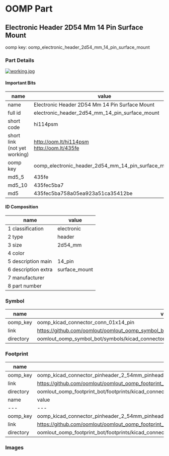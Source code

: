 # OOMP Part  
## Electronic Header 2D54 Mm 14 Pin Surface Mount  
  
oomp key: oomp_electronic_header_2d54_mm_14_pin_surface_mount  
  
### Part Details  
  
[![working.jpg](working_600.jpg)](working.jpg)  
  
#### Important Bits  
| name | value | 
| --- | --- | 
| name | Electronic Header 2D54 Mm 14 Pin Surface Mount | 
| full id | electronic_header_2d54_mm_14_pin_surface_mount | 
| short code | hi114psm | 
| short link<br>(not yet working) | http://oom.lt/hi114psm<br>http://oom.lt/435fe | 
| oomp key | oomp_electronic_header_2d54_mm_14_pin_surface_mount | 
| md5_5 | 435fe | 
| md5_10 | 435fec5ba7 | 
| md5 | 435fec5ba758a05ea923a51ca35412be | 
#### ID Composition  
| name | value | 
| --- | --- | 
| 1 classification | electronic | 
| 2 type | header | 
| 3 size | 2d54_mm | 
| 4 color |  | 
| 5 description main | 14_pin | 
| 6 description extra | surface_mount | 
| 7 manufacturer |  | 
| 8 part number |  | 
### Symbol  
| name | value | 
| --- | --- | 
| oomp_key | oomp_kicad_connector_conn_01x14_pin | 
| link | https://github.com/oomlout/oomlout_oomp_symbol_bot/tree/main/symbols/kicad_connector_conn_01x14_pin | 
| directory | oomlout_oomp_symbol_bot/symbols/kicad_connector_conn_01x14_pin//working/working.kicad_sym | 
### Footprint  
| name | value | 
| --- | --- | 
| oomp_key | oomp_kicad_connector_pinheader_2_54mm_pinheader_1x14_p2_54mm_vertical | 
| link | https://github.com/oomlout/oomlout_oomp_footprint_bot/tree/main/foootprntss/kicad_connector_pinheader_2_54mm_pinheader_1x14_p2_54mm_vertical | 
| directory | oomlout_oomp_footprint_bot/footprints/kicad_connector_pinheader_2_54mm_pinheader_1x14_p2_54mm_vertical//working/working.kicad_mod | 
| name | value | 
| --- | --- | 
| oomp_key | oomp_kicad_connector_pinheader_2_54mm_pinheader_1x14_p2_54mm_vertical_smd_pin | 
| link | https://github.com/oomlout/oomlout_oomp_footprint_bot/tree/main/foootprntss/kicad_connector_pinheader_2_54mm_pinheader_1x14_p2_54mm_vertical_smd_pin | 
| directory | oomlout_oomp_footprint_bot/footprints/kicad_connector_pinheader_2_54mm_pinheader_1x14_p2_54mm_vertical_smd_pin//working/working.kicad_mod | 
### Images  
